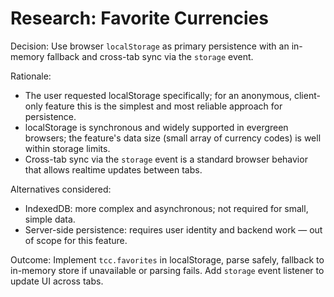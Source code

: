 # Research: Favorite Currencies

Decision: Use browser `localStorage` as primary persistence with an
in-memory fallback and cross-tab sync via the `storage` event.

Rationale:

- The user requested localStorage specifically; for an anonymous, client-only
  feature this is the simplest and most reliable approach for persistence.
- localStorage is synchronous and widely supported in evergreen browsers; the
  feature's data size (small array of currency codes) is well within storage
  limits.
- Cross-tab sync via the `storage` event is a standard browser behavior that
  allows realtime updates between tabs.

Alternatives considered:

- IndexedDB: more complex and asynchronous; not required for small, simple
  data.
- Server-side persistence: requires user identity and backend work — out of
  scope for this feature.

Outcome: Implement `tcc.favorites` in localStorage, parse safely, fallback
to in-memory store if unavailable or parsing fails. Add `storage` event
listener to update UI across tabs.
